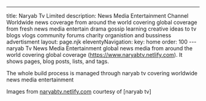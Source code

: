 ---
title: Naryab Tv Limited
description: News Media Entertainment Channel 
Worldwide news coverage from around the world covering global coverage from fresh news media
entertain drama gossip learning creative ideas to tv blogs vlogs community forums charity organistion and bussiness advertisment 
layout: page.njk
eleventyNavigation:
  key: home
  order: 100
---naryab Tv
News Media Entertainment global news media from around the world covering global coverage (https://www.naryabtv.netlify.com). It shows pages, blog posts, lists, and tags.

The whole build process is managed through naryab tv covering worldwide news media entertainment

Images from [naryabtv.netlify.com](https://naryabtv.netlify.com/) courtesy of [naryab tv]